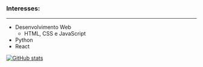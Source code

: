 ### Interesses:
***
* Desenvolvimento Web
   * HTML, CSS e JavaScript
* Python
* React

[![GitHub stats](https://github-readme-stats.vercel.app/api?username=IntiGenovez)](https://github.com/IntiGenovez/github-readme-stats?count_private=true&show_icons=true)
